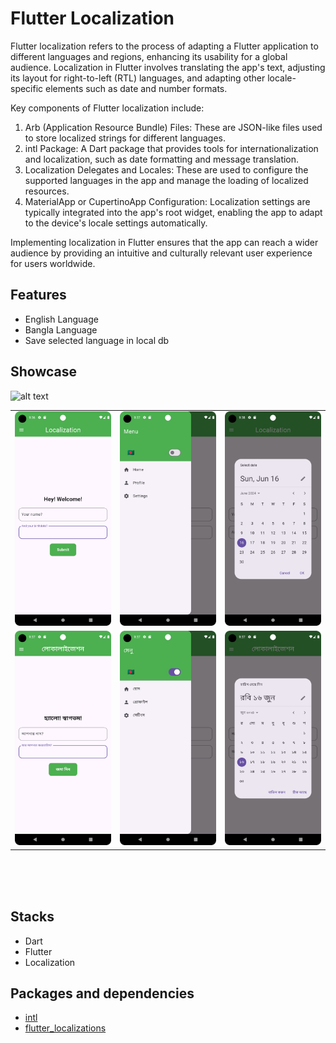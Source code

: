 # Flutter Localization

Flutter localization refers to the process of adapting a Flutter application to different languages and regions, enhancing its usability for a global audience. Localization in Flutter involves translating the app's text, adjusting its layout for right-to-left (RTL) languages, and adapting other locale-specific elements such as date and number formats.

Key components of Flutter localization include:

1. Arb (Application Resource Bundle) Files: These are JSON-like files used to store localized strings for different languages.
2. intl Package: A Dart package that provides tools for internationalization and localization, such as date formatting and message translation.
3. Localization Delegates and Locales: These are used to configure the supported languages in the app and manage the loading of localized resources.
4. MaterialApp or CupertinoApp Configuration: Localization settings are typically integrated into the app's root widget, enabling the app to adapt to the device's locale settings automatically.

Implementing localization in Flutter ensures that the app can reach a wider audience by providing an intuitive and culturally relevant user experience for users worldwide.


## Features

- English Language
- Bangla Language
- Save selected language in local db


## Showcase
![alt text](https://github.com/alxayeed/localization_flutter/blob/main/ss/demo.gif)

<table>


  <tr>
    <td><img src="ss/ss1.png" width="100%" height="70%" /></td>
    <td><img src="ss/ss2.png" width="100%" height="70%" /></td>
    <td><img src="ss/calenderen.png" width="100%" height="70%" /></td>
  </tr>
  <tr>
    <td><img src="ss/ss4.png" width="100%" height="70%" /></td>
    <td><img src="ss/ss3.png" width="100%" height="70%" /></td>
    <td><img src="ss/calenderbn.png" width="100%" height="70%" /></td>
  </tr>
 </table>
<br/>

</br>
</br>

## Stacks

- Dart
- Flutter
- Localization

<!--
## Q/A

<pre>
1. What does <i>WidgetsFlutterBinding.ensureInitialized()</i> do? 


That means Flutter needs to call native code before calling runApp.
It is used to communicate with platform channel(from Engine layer) to call the native code.
In this project, flutter communicates with native platfort to get <i>getApplicationDocumentsDirectory</i> which is a platform specific storage location.
</pre>


</br>

## Topics to have a look
- BLoC
- BLoC debugger info
- BlocBuilder
- BlocListener
- BlocConsumer
- HydratedBloc
-->


## Packages and dependencies

- [intl](https://https://pub.dev/packages/intl)
- [flutter_localizations](https://https://pub.dev/packages/flutter_localization)

</br>
</br>

<!--
## Issues
- Can't Run Flutter Project Exited (sigterm)

<pre>
flutter clean 
flutter pub get 
</pre>

- Undefined name 'HydratedBlocOverrides'

<pre>
Had to downgrade hydrated_bloc from latest to ^8.1.0 version
</pre>
-->